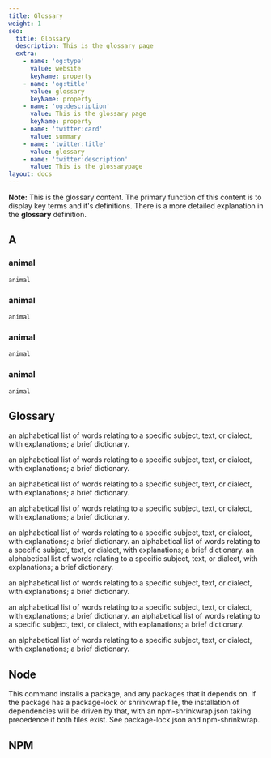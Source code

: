 ```yaml
---
title: Glossary
weight: 1
seo:
  title: Glossary
  description: This is the glossary page
  extra:
    - name: 'og:type'
      value: website
      keyName: property
    - name: 'og:title'
      value: glossary
      keyName: property
    - name: 'og:description'
      value: This is the glossary page
      keyName: property
    - name: 'twitter:card'
      value: summary
    - name: 'twitter:title'
      value: glossary
    - name: 'twitter:description'
      value: This is the glossarypage
layout: docs
---
```


<div class="note">
  <strong>Note:</strong> This is the glossary content. The primary function of this content is to display key terms and it's definitions. There is a more detailed explanation in the <strong>glossary</strong> definition.
</div>

## A
  ### animal
    animal
  ### animal
    animal
  ### animal
    animal
  ### animal
    animal


## Glossary

an alphabetical list of words relating to a specific subject, text, or dialect, with explanations; a brief dictionary.

an alphabetical list of words relating to a specific subject, text, or dialect, with explanations; a brief dictionary.


an alphabetical list of words relating to a specific subject, text, or dialect, with explanations; a brief dictionary.




an alphabetical list of words relating to a specific subject, text, or dialect, with explanations; a brief dictionary.


an alphabetical list of words relating to a specific subject, text, or dialect, with explanations; a brief dictionary.
an alphabetical list of words relating to a specific subject, text, or dialect, with explanations; a brief dictionary.
an alphabetical list of words relating to a specific subject, text, or dialect, with explanations; a brief dictionary.

an alphabetical list of words relating to a specific subject, text, or dialect, with explanations; a brief dictionary.


an alphabetical list of words relating to a specific subject, text, or dialect, with explanations; a brief dictionary.
an alphabetical list of words relating to a specific subject, text, or dialect, with explanations; a brief dictionary.


an alphabetical list of words relating to a specific subject, text, or dialect, with explanations; a brief dictionary.

## Node

This command installs a package, and any packages that it depends on. If the package has a package-lock or shrinkwrap file, the installation of dependencies will be driven by that, with an npm-shrinkwrap.json taking precedence if both files exist. See package-lock.json and npm-shrinkwrap.


## NPM

